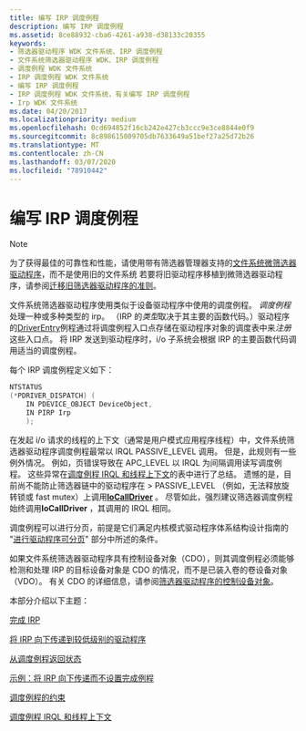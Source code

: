 ```yaml
---
title: 编写 IRP 调度例程
description: 编写 IRP 调度例程
ms.assetid: 8ce88932-cba6-4261-a938-d38133c20355
keywords:
- 筛选器驱动程序 WDK 文件系统、IRP 调度例程
- 文件系统筛选器驱动程序 WDK、IRP 调度例程
- 调度例程 WDK 文件系统
- IRP 调度例程 WDK 文件系统
- 编写 IRP 调度例程
- IRP 调度例程 WDK 文件系统，有关编写 IRP 调度例程
- Irp WDK 文件系统
ms.date: 04/20/2017
ms.localizationpriority: medium
ms.openlocfilehash: 0cd694852f16cb242e427cb3ccc9e3ce8844e0f9
ms.sourcegitcommit: 8c898615009705db7633649a51bef27a25d72b26
ms.translationtype: MT
ms.contentlocale: zh-CN
ms.lasthandoff: 03/07/2020
ms.locfileid: "78910442"
---
```

# <a name="writing-irp-dispatch-routines"></a>编写 IRP 调度例程

> [!NOTE]
> 为了获得最佳的可靠性和性能，请使用带有筛选器管理器支持的[文件系统微筛选器驱动程序](https://docs.microsoft.com/windows-hardware/drivers/ifs/filter-manager-concepts)，而不是使用旧的文件系统 若要将旧驱动程序移植到微筛选器驱动程序，请参阅[迁移旧筛选器驱动程序的准则](guidelines-for-porting-legacy-filter-drivers.md)。

文件系统筛选器驱动程序使用类似于设备驱动程序中使用的调度例程。 *调度例程*处理一种或多种类型的 irp。 （IRP 的*类型*取决于其主要的函数代码。）驱动程序的[DriverEntry](initializing-a-file-system-filter-driver.md)例程通过将调度例程入口点存储在驱动程序对象的调度表中来*注册*这些入口点。 将 IRP 发送到驱动程序时，i/o 子系统会根据 IRP 的主要函数代码调用适当的调度例程。

每个 IRP 调度例程定义如下：

```cpp
NTSTATUS
(*PDRIVER_DISPATCH) (
    IN PDEVICE_OBJECT DeviceObject,
    IN PIRP Irp
    );
```

在发起 i/o 请求的线程的上下文（通常是用户模式应用程序线程）中，文件系统筛选器驱动程序调度例程最常以 IRQL PASSIVE_LEVEL 调用。 但是，此规则有一些例外情况。 例如，页错误导致在 APC_LEVEL 以 IRQL 为间隔调用读写调度例程。 这些异常在[调度例程 IRQL 和线程上下文](dispatch-routine-irql-and-thread-context.md)的表中进行了总结。 遗憾的是，目前尚不能防止筛选器链中的驱动程序在 > PASSIVE_LEVEL （例如，无法释放旋转锁或 fast mutex）上调用[**IoCallDriver**](https://docs.microsoft.com/windows-hardware/drivers/ddi/wdm/nf-wdm-iocalldriver) 。 尽管如此，强烈建议筛选器调度例程始终调用**IoCallDriver** ，其调用的 IRQL 相同。

调度例程可以进行分页，前提是它们满足内核模式驱动程序体系结构设计指南的 "[进行驱动程序可分页](https://docs.microsoft.com/windows-hardware/drivers/kernel/making-drivers-pageable)" 部分中所述的条件。

如果文件系统筛选器驱动程序具有控制设备对象（CDO），则其调度例程必须能够检测和处理 IRP 的目标设备对象是 CDO 的情况，而不是已装入卷的卷设备对象（VDO）。 有关 CDO 的详细信息，请参阅[筛选器驱动程序的控制设备对象](the-filter-driver-s-control-device-object.md)。

本部分介绍以下主题：

[完成 IRP](completing-the-irp.md)

[将 IRP 向下传递到较低级别的驱动程序](passing-the-irp-down-to-lower-level-drivers.md)

[从调度例程返回状态](returning-status-from-dispatch-routines.md)

[示例：将 IRP 向下传递而不设置完成例程](example--passing-the-irp-down-without-setting-a-completion-routine.md)

[调度例程的约束](constraints-on-dispatch-routines.md)

[调度例程 IRQL 和线程上下文](dispatch-routine-irql-and-thread-context.md)
